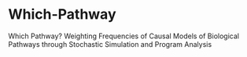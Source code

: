 # Which-Pathway
Which Pathway? Weighting Frequencies of Causal Models of Biological Pathways through Stochastic Simulation and Program Analysis
